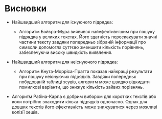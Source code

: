 # Висновки

* Найшвидший алгоритм для існуючого підрядка: 
    * Алгоритм Бойєра-Мура виявився найефективнішим при пошуку підрядка у великих текстах. Його здатність перескакувати значні частини тексту завдяки попередньо зібраній інформації про символи допомогла суттєво зменшити кількість порівнянь, забезпечуючи високу швидкість виявлення.

* Найшвидший алгоритм для неіснуючого підрядка: 
    * Алгоритм Кнута-Морріса-Пратта показав найкращі результати при пошуку неіснуючих підрядків. Завдяки попередньо побудованій таблиці зсувів, алгоритм може швидко відкидати помилкові варіанти, що знижує кількість зайвих порівнянь.

* Алгоритм Рабіна-Карпа є добрим вибором для коротких текстів або коли потрібно знаходити кілька підрядків одночасно. Однак для довших текстів його ефективність може знижуватися через можливі колізії хешів.